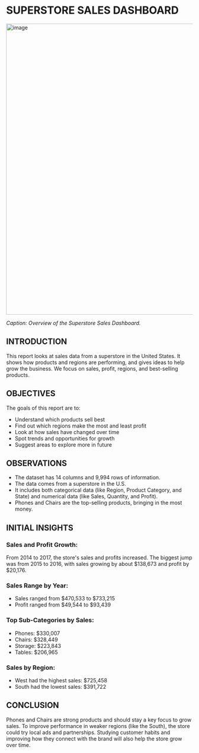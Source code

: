 # SUPERSTORE SALES DASHBOARD 

<img width="1365" height="784" alt="image" src="https://github.com/user-attachments/assets/eeddd8f2-fc4b-491c-9d3e-b9de00926e85" />

*Caption: Overview of the Superstore Sales Dashboard.*

## INTRODUCTION
This report looks at sales data from a superstore in the United States. It shows how products and regions are performing, and gives ideas to help grow the business. We focus on sales, profit, regions, and best-selling products.

## OBJECTIVES
The goals of this report are to:
- Understand which products sell best
- Find out which regions make the most and least profit
- Look at how sales have changed over time
- Spot trends and opportunities for growth
- Suggest areas to explore more in future

## OBSERVATIONS
- The dataset has 14 columns and 9,994 rows of information.
- The data comes from a superstore in the U.S.
- It includes both categorical data (like Region, Product Category, and State) and numerical data (like Sales, Quantity, and Profit).
- Phones and Chairs are the top-selling products, bringing in the most money.

## INITIAL INSIGHTS
### Sales and Profit Growth:
From 2014 to 2017, the store's sales and profits increased. The biggest jump was from 2015 to 2016, with sales growing by about $138,673 and profit by $20,176.

### Sales Range by Year:
- Sales ranged from $470,533 to $733,215
- Profit ranged from $49,544 to $93,439

### Top Sub-Categories by Sales:
- Phones: $330,007
- Chairs: $328,449
- Storage: $223,843
- Tables: $206,965
  
### Sales by Region:
- West had the highest sales: $725,458
- South had the lowest sales: $391,722
  
## CONCLUSION
Phones and Chairs are strong products and should stay a key focus to grow sales. To improve performance in weaker regions (like the South), the store could try local ads and partnerships. Studying customer habits and improving how they connect with the brand will also help the store grow over time.




